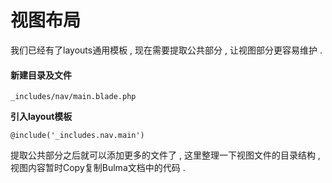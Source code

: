 # 视图布局

我们已经有了layouts通用模板 , 现在需要提取公共部分 , 让视图部分更容易维护 .

#### 新建目录及文件

```
_includes/nav/main.blade.php
```

**引入layout模板**

```
@include('_includes.nav.main')
```

提取公共部分之后就可以添加更多的文件了 , 这里整理一下视图文件的目录结构 , 视图内容暂时Copy复制Bulma文档中的代码 . 



